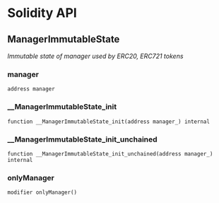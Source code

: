 # Solidity API

## ManagerImmutableState

_Immutable state of manager used by ERC20, ERC721 tokens_

### manager

```solidity
address manager
```

### __ManagerImmutableState_init

```solidity
function __ManagerImmutableState_init(address manager_) internal
```

### __ManagerImmutableState_init_unchained

```solidity
function __ManagerImmutableState_init_unchained(address manager_) internal
```

### onlyManager

```solidity
modifier onlyManager()
```


